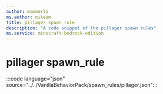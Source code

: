 ```yaml
---
author: mammerla
ms.author: mikeam
title: pillager spawn_rule
description: "A code snippet of the pillager spawn rules"
ms.service: minecraft-bedrock-edition
---
```


# pillager spawn_rule

:::code language="json" source="../../VanillaBehaviorPack/spawn_rules/pillager.json":::
